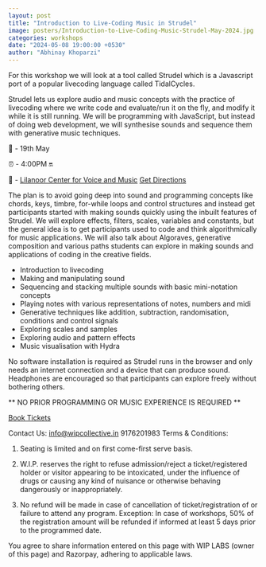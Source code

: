 ```yaml
---
layout: post
title: "Introduction to Live-Coding Music in Strudel"
image: posters/Introduction-to-Live-Coding-Music-Strudel-May-2024.jpg
categories: workshops
date: "2024-05-08 19:00:00 +0530"
author: "Abhinay Khoparzi"
---
```

For this workshop we will look at a tool called Strudel which is a Javascript port of a popular livecoding language called TidalCycles.

Strudel lets us explore audio and music concepts with the practice of livecoding where we write code and evaluate/run it on the fly, and modify it while it is still running. We will be programming with JavaScript, but instead of doing web development, we will synthesise sounds and sequence them with generative music techniques.

📅 - 19th May

⏰ - 4:00PM 🔛

📍 - [Lilanoor Center for Voice and Music](https://lilanoor.com/) [Get Directions](https://www.google.com/maps/place/Lilanoor+Center+for+Voice+and+Music/@28.5640941,77.2198315,15z/data=!4m6!3m5!1s0x390ce34433f6a4db:0x41f27c149c9a8c63!8m2!3d28.5640941!4d77.2198315!16s%2Fg%2F11p6y90yjt?entry=ttu)

The plan is to avoid going deep into sound and programming concepts like chords, keys, timbre, for-while loops and control structures and instead get participants started with making sounds quickly using the inbuilt features of Strudel. We will explore effects, filters, scales, variables and constants, but the general idea is to get participants used to code and think algorithmically for music applications. We will also talk about Algoraves, generative composition and various paths students can explore in making sounds and applications of coding in the creative fields.

* Introduction to livecoding
* Making and manipulating sound
* Sequencing and stacking multiple sounds with basic mini-notation concepts
* Playing notes with various representations of notes, numbers and midi
* Generative techniques like addition, subtraction, randomisation, conditions and control signals
* Exploring scales and samples
* Exploring audio and pattern effects
* Music visualisation with Hydra

No software installation is required as Strudel runs in the browser and only needs an internet connection and a device that can produce sound. Headphones are encouraged so that participants can explore freely without bothering others.

** NO PRIOR PROGRAMMING OR MUSIC EXPERIENCE IS REQUIRED **

[Book Tickets](https://pages.razorpay.com/pl_O7ZIyrHGrjBE7I/view)

Contact Us:
 info@wipcollective.in
 9176201983
Terms & Conditions:
1. Seating is limited and on first come-first serve basis.

2. W.I.P. reserves the right to refuse admission/reject a ticket/registered holder or visitor appearing to be intoxicated, under the influence of drugs or causing any kind of nuisance or otherwise behaving dangerously or inappropriately.

3. No refund will be made in case of cancellation of ticket/registration of or failure to attend any program. Exception: In case of workshops, 50% of the registration amount will be refunded if informed at least 5 days prior to the programmed date.
      
You agree to share information entered on this page with WIP LABS (owner of this page) and Razorpay, adhering to applicable laws.